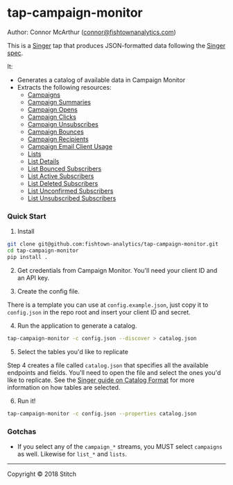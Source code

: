 # tap-campaign-monitor

Author: Connor McArthur (connor@fishtownanalytics.com)

This is a [Singer](http://singer.io) tap that produces JSON-formatted data following the [Singer spec](https://github.com/singer-io/getting-started/blob/master/SPEC.md).

It:

- Generates a catalog of available data in Campaign Monitor
- Extracts the following resources:
  - [Campaigns](https://www.campaignmonitor.com/api/clients/#getting-sent-campaigns)
  - [Campaign Summaries](https://www.campaignmonitor.com/api/campaigns/#campaign-summary)
  - [Campaign Opens](https://www.campaignmonitor.com/api/campaigns/#campaign-opens)
  - [Campaign Clicks](https://www.campaignmonitor.com/api/campaigns/#campaign-clicks)
  - [Campaign Unsubscribes](https://www.campaignmonitor.com/api/campaigns/#campaign-unsubscribes)
  - [Campaign Bounces](https://www.campaignmonitor.com/api/campaigns/#campaign-bounces)
  - [Campaign Recipients](https://www.campaignmonitor.com/api/campaigns/#campaign-recipients)
  - [Campaign Email Client Usage](https://www.campaignmonitor.com/api/campaigns/#campaign-email-client-usage)
  - [Lists](https://www.campaignmonitor.com/api/clients/#getting-subscriber-lists)
  - [List Details](https://www.campaignmonitor.com/api/lists/#list-details)
  - [List Bounced Subscribers](https://www.campaignmonitor.com/api/lists/#bounced-subscribers)
  - [List Active Subscribers](https://www.campaignmonitor.com/api/lists/#active-subscribers)
  - [List Deleted Subscribers](https://www.campaignmonitor.com/api/lists/#deleted-subscribers)
  - [List Unconfirmed Subscribers](https://www.campaignmonitor.com/api/lists/#unconfirmed-subscribers)
  - [List Unsubscribed Subscribers](https://www.campaignmonitor.com/api/lists/#unsubscribed-subscribers)

### Quick Start

1. Install

```bash
git clone git@github.com:fishtown-analytics/tap-campaign-monitor.git
cd tap-campaign-monitor
pip install .
```

2. Get credentials from Campaign Monitor. You'll need your client ID and an API key.

3. Create the config file.

There is a template you can use at `config.example.json`, just copy it to `config.json` in the repo root and insert your client ID and secret.

4. Run the application to generate a catalog.

```bash
tap-campaign-monitor -c config.json --discover > catalog.json
```

5. Select the tables you'd like to replicate

Step 4 creates a file called `catalog.json` that specifies all the available endpoints and fields. You'll need to open the file and select the ones you'd like to replicate. See the [Singer guide on Catalog Format](https://github.com/singer-io/getting-started/blob/c3de2a10e10164689ddd6f24fee7289184682c1f/BEST_PRACTICES.md#catalog-format) for more information on how tables are selected.

6. Run it!

```bash
tap-campaign-monitor -c config.json --properties catalog.json
```

### Gotchas

- If you select any of the `campaign_*` streams, you MUST select `campaigns` as well. Likewise for `list_*` and `lists`.

---

Copyright &copy; 2018 Stitch
